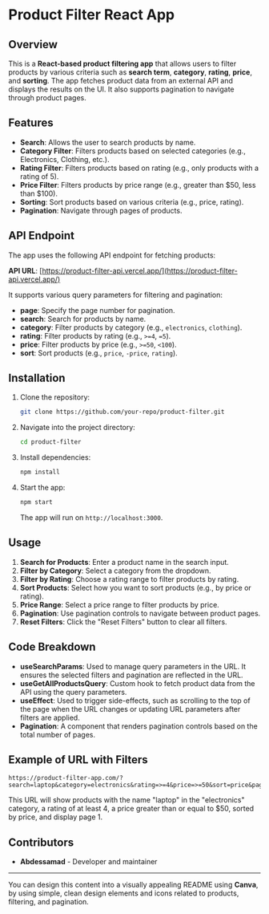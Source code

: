 # Product Filter React App

## Overview

This is a **React-based product filtering app** that allows users to filter products by various criteria such as **search term**, **category**, **rating**, **price**, and **sorting**. The app fetches product data from an external API and displays the results on the UI. It also supports pagination to navigate through product pages.

## Features

- **Search**: Allows the user to search products by name.
- **Category Filter**: Filters products based on selected categories (e.g., Electronics, Clothing, etc.).
- **Rating Filter**: Filters products based on rating (e.g., only products with a rating of 5).
- **Price Filter**: Filters products by price range (e.g., greater than $50, less than $100).
- **Sorting**: Sort products based on various criteria (e.g., price, rating).
- **Pagination**: Navigate through pages of products.

## API Endpoint

The app uses the following API endpoint for fetching products:

**API URL**: [https://product-filter-api.vercel.app/](https://product-filter-api.vercel.app/)

It supports various query parameters for filtering and pagination:

- **page**: Specify the page number for pagination.
- **search**: Search for products by name.
- **category**: Filter products by category (e.g., `electronics`, `clothing`).
- **rating**: Filter products by rating (e.g., `>=4`, `=5`).
- **price**: Filter products by price (e.g., `>=50`, `<100`).
- **sort**: Sort products (e.g., `price`, `-price`, `rating`).

## Installation

1. Clone the repository:
   ```bash
   git clone https://github.com/your-repo/product-filter.git
   ```

2. Navigate into the project directory:
   ```bash
   cd product-filter
   ```

3. Install dependencies:
   ```bash
   npm install
   ```

4. Start the app:
   ```bash
   npm start
   ```

   The app will run on `http://localhost:3000`.

## Usage

1. **Search for Products**: Enter a product name in the search input.
2. **Filter by Category**: Select a category from the dropdown.
3. **Filter by Rating**: Choose a rating range to filter products by rating.
4. **Sort Products**: Select how you want to sort products (e.g., by price or rating).
5. **Price Range**: Select a price range to filter products by price.
6. **Pagination**: Use pagination controls to navigate between product pages.
7. **Reset Filters**: Click the "Reset Filters" button to clear all filters.

## Code Breakdown

- **useSearchParams**: Used to manage query parameters in the URL. It ensures the selected filters and pagination are reflected in the URL.
- **useGetAllProductsQuery**: Custom hook to fetch product data from the API using the query parameters.
- **useEffect**: Used to trigger side-effects, such as scrolling to the top of the page when the URL changes or updating URL parameters after filters are applied.
- **Pagination**: A component that renders pagination controls based on the total number of pages.

## Example of URL with Filters

```
https://product-filter-app.com/?search=laptop&category=electronics&rating=>=4&price=>=50&sort=price&page=1
```

This URL will show products with the name "laptop" in the "electronics" category, a rating of at least 4, a price greater than or equal to $50, sorted by price, and display page 1.

## Contributors

- **Abdessamad** - Developer and maintainer

---

You can design this content into a visually appealing README using **Canva**, by using simple, clean design elements and icons related to products, filtering, and pagination.

